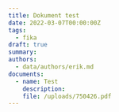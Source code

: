 ```yaml
---
title: Dokument test
date: 2022-03-07T00:00:00Z
tags:
  - fika
draft: true
summary:
authors:
  - data/authors/erik.md
documents:
  - name: Test
    description:
    file: /uploads/750426.pdf
---
```

